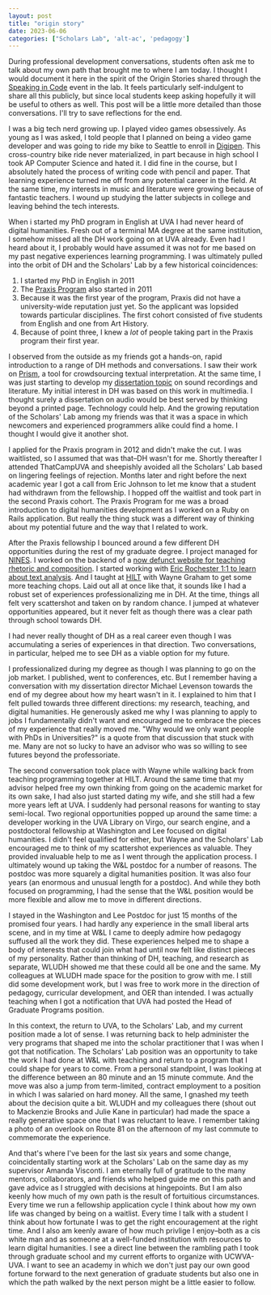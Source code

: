 ```yaml
---
layout: post
title: "origin story"
date: 2023-06-06
categories: ["Scholars Lab", 'alt-ac', 'pedagogy']
---
```

During professional development conversations, students often ask me to talk about my own path that brought me to where I am today. I thought I would document it here in the spirit of the Origin Stories shared through the [Speaking in Code](https://codespeak.scholarslab.org/starting/) event in the lab. It feels particularly self-indulgent to share all this publicly, but since local students keep asking hopefully it will be useful to others as well. This post will be a little more detailed than those conversations. I'll try to save reflections for the end.

I was a big tech nerd growing up. I played video games obsessively. As young as I was asked, I told people that I planned on being a video game developer and was going to ride my bike to Seattle to enroll in [Digipen](https://www.digipen.edu/). This cross-country bike ride never materialized, in part because in high school I took AP Computer Science and hated it. I did fine in the course, but I absolutely hated the process of writing code with pencil and paper. That learning experience turned me off from any potential career in the field. At the same time, my interests in music and literature were growing because of fantastic teachers. I wound up studying the latter subjects in college and leaving behind the tech interests. 

When i started my PhD program in English at UVA I had never heard of digital humanities. Fresh out of a terminal MA degree at the same institution, I somehow missed all the DH work going on at UVA already. Even had I heard about it, I probably would have assumed it was not for me based on my past negative experiences learning programming. I was ultimately pulled into the orbit of DH and the Scholars' Lab by a few historical coincidences:

1. I started my PhD in English in 2011
2. The [Praxis Program](https://praxis.scholarslab.org/) also started in 2011
3. Because it was the first year of the program, Praxis did not have a university-wide reputation just yet. So the applicant was lopsided towards particular disciplines. The first cohort consisted of five students from English and one from Art History.
4. Because of point three, I knew a *lot* of people taking part in the Praxis program their first year. 

I observed from the outside as my friends got a hands-on, rapid introduction to a range of DH methods and conversations. I saw their work on [Prism](http://prism.scholarslab.org/), a tool for crowdsourcing textual interpretation. At the same time, I was just starting to develop my [dissertation topic](https://libraetd.lib.virginia.edu/public_view/sb397846h) on sound recordings and literature. My initial interest in DH was based on this work in multimedia. I thought surely a dissertation on audio would be best served by thinking beyond a printed page. Technology could help. And the growing reputation of the Scholars' Lab among my friends was that it was a space in which newcomers and experienced programmers alike could find a home. I thought I would give it another shot. 

I applied for the Praxis program in 2012 and didn't make the cut. I was waitlisted, so I assumed that was that–DH wasn't for me. Shortly thereafter I attended ThatCampUVA and sheepishly avoided all the Scholars' Lab based on lingering feelings of rejection. Months later and right before the next academic year I got a call from Eric Johnson to let me know that a student had withdrawn from the fellowship. I hopped off the waitlist and took part in the second Praxis cohort. The Praxis Program for me was a broad introduction to digital humanities development as I worked on a Ruby on Rails application. But really the thing stuck was a different way of thinking about my potential future and the way that I related to work. 

After the Praxis fellowship I bounced around a few different DH opportunities during the rest of my graduate degree. I project managed for [NINES](https://nines.org/). I worked on the backend of a [now defunct website for teaching rhetoric and composition](https://news.virginia.edu/content/little-red-schoolhouse-opens-online-campus). I started working with [Eric Rochester 1:1 to learn about text analysis](https://walshbr.com/blog/dh-mentoring/). And I taught at [HILT](https://dhtraining.org/hilt) with Wayne Graham to get some more teaching chops. Laid out all at once like that, it sounds like I had a robust set of experiences professionalizing me in DH. At the time, things all felt very scattershot and taken on by random chance. I jumped at whatever opportunities appeared, but it never felt as though there was a clear path through school towards DH.

I had never really thought of DH as a real career even though I was accumulating a series of experiences in that direction. Two conversations, in particular, helped me to see DH as a viable option for my future. 

I professionalized during my degree as though I was planning to go on the job market. I published, went to conferences, etc. But I remember having a conversation with my dissertation director Michael Levenson towards the end of my degree about how my heart wasn't in it. I explained to him that I felt pulled towards three different directions: my research, teaching, and digital humanities. He generously asked me why I was planning to apply to jobs I fundamentally didn't want and encouraged me to embrace the pieces of my experience that really moved me. "Why would we only want people with PhDs in Universities?" is a quote from that discussion that stuck with me.  Many are not so lucky to have an advisor who was so willing to see futures beyond the professoriate. 

The second conversation took place with Wayne while walking back from teaching programming together at HILT. Around the same time that my advisor helped free my own thinking from going on the academic market for its own sake, I had also just started dating my wife, and she still had a few more years left at UVA. I suddenly had personal reasons for wanting to stay semi-local. Two regional opportunities popped up around the same time: a developer working in the UVA Library on Virgo, our search engine, and a postdoctoral fellowship at Washington and Lee focused on digital humanities. I didn't feel qualified for either, but Wayne and the Scholars' Lab encouraged me to think of my scattershot experiences as valuable. They provided invaluable help to me as I went through the application process. I ultimately wound up taking the W&L postdoc for a number of reasons. The postdoc was more squarely a digital humanities position. It was also four years (an enormous and unusual length for a postdoc). And while they both focused on programming, I had the sense that the W&L position would be more flexible and allow me to move in different directions.

I stayed in the Washington and Lee Postdoc for just 15 months of the promised four years. I had hardly any experience in the small liberal arts scene, and in my time at W&L I came to deeply admire how pedagogy suffused all the work they did. These experiences helped me to shape a body of interests that could join what had until now felt like distinct pieces of my personality. Rather than thinking of DH, teaching, and research as separate, WLUDH showed me that these could all be one and the same. My colleagues at WLUDH made space for the position to grow with me. I still did some development work, but I was free to work more in the direction of pedagogy, curricular development, and OER than intended. I was actually teaching when I got a notification that UVA had posted the Head of Graduate Programs position.

In this context, the return to UVA, to the Scholars' Lab, and my current position made a lot of sense. I was returning back to help administer the very programs that shaped me into the scholar practitioner that I was when I got that notification. The Scholars' Lab position was an opportunity to take the work I had done at W&L with teaching and return to a program that I could shape for years to come. From a personal standpoint, I was looking at the difference between an 80 minute and an 15 minute commute. And the move was also a jump from term-limited, contract employment to a position in which I was salaried on hard money. All the same, I gnashed my teeth about the decision quite a bit. WLUDH and my colleagues there (shout out to Mackenzie Brooks and Julie Kane in particular) had made the space a really generative space one that I was reluctant to leave. I remember taking a photo of an overlook on Route 81 on the afternoon of my last commute to commemorate the experience. 

And that's where I've been for the last six years and some change, coincidentally starting work at the Scholars' Lab on the same day as my supervisor Amanda Visconti. I am eternally full of gratitude to the many mentors, collaborators, and friends who helped guide me on this path and gave advice as I struggled with decisions at hingepoints. But I am also keenly how much of my own path is the result of fortuitious circumstances. Every time we run a fellowship application cycle I think about how my own life was changed by being on a waitlist. Every time I talk with a student I think about how fortunate I was to get the right encouragement at the right time. And I also am keenly aware of how much privlige I enjoy–both as a cis white man and as someone at a well-funded institution with resources to learn digital humanities. I see a direct line between the rambling path I took through graduate school and my current efforts to organize with UCWVA-UVA. I want to see an academy in which we don't just pay our own good fortune forward to the next generation of graduate students but also one in which the path walked by the next person might be a little easier to follow.